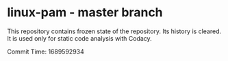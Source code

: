# linux-pam - master branch

This repository contains frozen state of the repository.
Its history is cleared. It is used only for static code
analysis with Codacy.

Commit Time: 1689592934
